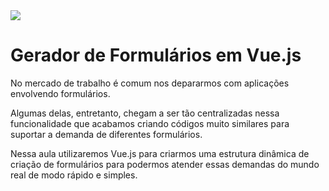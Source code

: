 <img src="https://storage.googleapis.com/golden-wind/experts-club/capa-github.svg" />

# Gerador de Formulários em Vue.js

No mercado de trabalho é comum nos depararmos com aplicações envolvendo formulários.

Algumas delas, entretanto, chegam a ser tão centralizadas nessa funcionalidade que acabamos criando códigos muito similares para suportar a demanda de diferentes formulários.

Nessa aula utilizaremos Vue.js para criarmos uma estrutura dinâmica de criação de formulários para podermos atender essas demandas do mundo real de modo rápido e simples.

